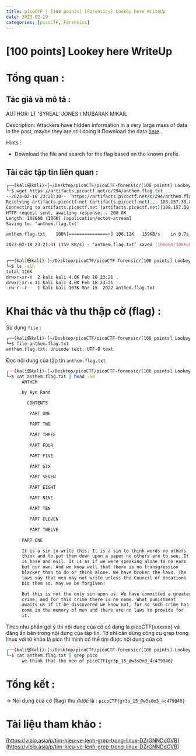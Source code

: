 ```yaml
---
title: picoCTF | [100 points] [Forensics] Lookey here WriteUp
date: 2023-02-19
categories: [picoCTF, Forensics]
---
```



# [100 points] Lookey here WriteUp


# Tổng quan :

## Tác giả và mô tả :

AUTHOR: LT 'SYREAL' JONES / MUBARAK MIKAIL

Description: Attackers have hidden information in a very large mass of data in the past, maybe they are still doing it.Download the data [here](https://artifacts.picoctf.net/c/294/anthem.flag.txt).

Hints : 

- Download the file and search for the flag based on the known prefix.

## Tải các tập tin liên quan :

```bash
┌──(kali㉿kali)-[~/Desktop/picoCTF/picoCTF-forensic/[100 points] Lookey here]
└─$ wget https://artifacts.picoctf.net/c/294/anthem.flag.txt
--2023-02-18 23:21:30--  https://artifacts.picoctf.net/c/294/anthem.flag.txt
Resolving artifacts.picoctf.net (artifacts.picoctf.net)... 108.157.30.81, 108.157.30.63, 108.157.30.86, ...
Connecting to artifacts.picoctf.net (artifacts.picoctf.net)|108.157.30.81|:443... connected.
HTTP request sent, awaiting response... 200 OK
Length: 108668 (106K) [application/octet-stream]
Saving to: ‘anthem.flag.txt’

anthem.flag.txt    100%[===============>] 106.12K   159KB/s    in 0.7s    

2023-02-18 23:21:31 (159 KB/s) - ‘anthem.flag.txt’ saved [108668/108668]

                                                                           
┌──(kali㉿kali)-[~/Desktop/picoCTF/picoCTF-forensic/[100 points] Lookey here]
└─$ ls -alh     
total 116K
drwxr-xr-x  2 kali kali 4.0K Feb 18 23:21 .
drwxr-xr-x 11 kali kali 4.0K Feb 18 23:21 ..
-rw-r--r--  1 kali kali 107K Mar 15  2022 anthem.flag.txt
```

# Khai thác và thu thập cờ (flag) :

Sử dụng `file` :

```bash
┌──(kali㉿kali)-[~/Desktop/picoCTF/picoCTF-forensic/[100 points] Lookey here]
└─$ file anthem.flag.txt 
anthem.flag.txt: Unicode text, UTF-8 text
```

Đọc nội dung của tập tin `anthem.flag.txt`

```bash
┌──(kali㉿kali)-[~/Desktop/picoCTF/picoCTF-forensic/[100 points] Lookey here]
└─$ cat anthem.flag.txt | head -50
      ANTHEM

      by Ayn Rand

        CONTENTS

         PART ONE

         PART TWO

         PART THREE

         PART FOUR

         PART FIVE

         PART SIX

         PART SEVEN

         PART EIGHT

         PART NINE

         PART TEN

         PART ELEVEN

         PART TWELVE

      PART ONE

      It is a sin to write this. It is a sin to think words no others
      think and to put them down upon a paper no others are to see. It
      is base and evil. It is as if we were speaking alone to no ears
      but our own. And we know well that there is no transgression
      blacker than to do or think alone. We have broken the laws. The
      laws say that men may not write unless the Council of Vocations
      bid them so. May we be forgiven!

      But this is not the only sin upon us. We have committed a greater
      crime, and for this crime there is no name. What punishment
      awaits us if it be discovered we know not, for no such crime has
      come in the memory of men and there are no laws to provide for
      it.
```

Theo như phần gợi ý thì nội dung của cờ có dạng là picoCTF{xxxxxx} và đăng ẩn bên trong nội dung của tập tin. Tớ chỉ cần dùng công cụ grep trong linux với từ khóa là pico thì mình có thể tìm được nội dung của cờ.

```bash
┌──(kali㉿kali)-[~/Desktop/picoCTF/picoCTF-forensic/[100 points] Lookey here]
└─$ cat anthem.flag.txt | grep pico
      we think that the men of picoCTF{gr3p_15_@w3s0m3_4c479940}
```

# Tổng kết :

→ Nội dung của cờ (flag) thu được là : `picoCTF{gr3p_15_@w3s0m3_4c479940}`

# Tài liệu tham khảo :

[https://viblo.asia/p/tim-hieu-ve-lenh-grep-trong-linux-DZrGNNDdGVB](https://viblo.asia/p/tim-hieu-ve-lenh-grep-trong-linux-DZrGNNDdGVB)